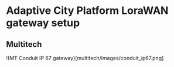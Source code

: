 # Adaptive City Platform LoraWAN gateway setup

## Multitech

!(MT Conduit IP 67 gateway)[multitech/images/conduit_ip67.png]

